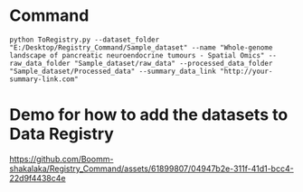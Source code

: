 # Command
``` 
python ToRegistry.py --dataset_folder "E:/Desktop/Registry_Command/Sample_dataset" --name "Whole-genome landscape of pancreatic neuroendocrine tumours - Spatial Omics" --raw_data_folder "Sample_dataset/raw_data" --processed_data_folder "Sample_dataset/Processed_data" --summary_data_link "http://your-summary-link.com"
```
# Demo for how to add the datasets to Data Registry
https://github.com/Boomm-shakalaka/Registry_Command/assets/61899807/04947b2e-311f-41d1-bcc4-22d9f4438c4e

